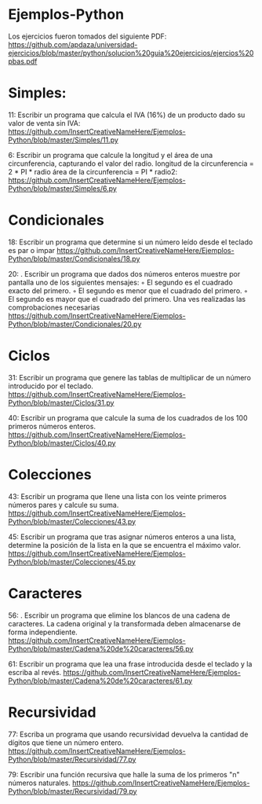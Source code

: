 # Ejemplos-Python


Los ejercicios fueron tomados del siguiente PDF: https://github.com/apdaza/universidad-ejercicios/blob/master/python/solucion%20guia%20ejercicios/ejercios%20pbas.pdf

# Simples:

11: Escribir un programa que calcula el IVA (16%) de un producto dado su valor de venta sin
IVA: 
https://github.com/InsertCreativeNameHere/Ejemplos-Python/blob/master/Simples/11.py

6: Escribir un programa que calcule la longitud y el área de una circunferencia, capturando el
valor del radio.
longitud de la circunferencia = 2 * PI * radio
área de la circunferencia = PI * radio2:
https://github.com/InsertCreativeNameHere/Ejemplos-Python/blob/master/Simples/6.py

# Condicionales

18: Escribir un programa que determine si un número leído desde el teclado es par o impar
https://github.com/InsertCreativeNameHere/Ejemplos-Python/blob/master/Condicionales/18.py

20: . Escribir un programa que dados dos números enteros muestre por pantalla uno de los
siguientes mensajes:
◦ El segundo es el cuadrado exacto del primero.
◦ El segundo es menor que el cuadrado del primero.
◦ El segundo es mayor que el cuadrado del primero.
Una ves realizadas las comprobaciones necesarias
https://github.com/InsertCreativeNameHere/Ejemplos-Python/blob/master/Condicionales/20.py

# Ciclos
31: Escribir un programa que genere las tablas de multiplicar de un número introducido por el
teclado.
https://github.com/InsertCreativeNameHere/Ejemplos-Python/blob/master/Ciclos/31.py

40: Escribir un programa que calcule la suma de los cuadrados de los 100 primeros números
enteros.
https://github.com/InsertCreativeNameHere/Ejemplos-Python/blob/master/Ciclos/40.py

# Colecciones
43: Escribir un programa que llene una lista con los veinte primeros números pares y calcule su
suma. 
https://github.com/InsertCreativeNameHere/Ejemplos-Python/blob/master/Colecciones/43.py

45: Escribir un programa que tras asignar números enteros a una lista, determine la posición de
la lista en la que se encuentra el máximo valor. 
https://github.com/InsertCreativeNameHere/Ejemplos-Python/blob/master/Colecciones/45.py

#   Caracteres
56: . Escribir un programa que elimine los blancos de una cadena de caracteres. La cadena
original y la transformada deben almacenarse de forma independiente. 
https://github.com/InsertCreativeNameHere/Ejemplos-Python/blob/master/Cadena%20de%20caracteres/56.py

61: Escribir un programa que lea una frase introducida desde el teclado y la escriba al revés. 
https://github.com/InsertCreativeNameHere/Ejemplos-Python/blob/master/Cadena%20de%20caracteres/61.py

# Recursividad
77: Escriba un programa que usando recursividad devuelva la cantidad de dígitos que tiene un
número entero.
https://github.com/InsertCreativeNameHere/Ejemplos-Python/blob/master/Recursividad/77.py

79: Escribir una función recursiva que halle la suma de los primeros "n" números naturales.
https://github.com/InsertCreativeNameHere/Ejemplos-Python/blob/master/Recursividad/79.py
